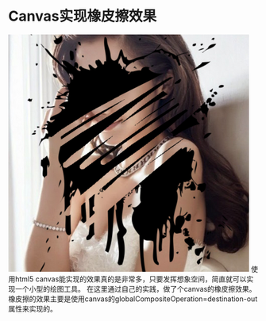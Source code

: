 # Canvas实现橡皮擦效果
![Effect icon](https://github.com/yovenxu/HTML5/blob/master/Canvas%20Eraser%20Effect/img/effect.tiff)
使用html5 canvas能实现的效果真的是非常多，只要发挥想象空间，简直就可以实现一个小型的绘图工具。
在这里通过自己的实践，做了个canvas的橡皮擦效果。
橡皮擦的效果主要是使用canvas的globalCompositeOperation=destination-out属性来实现的。
